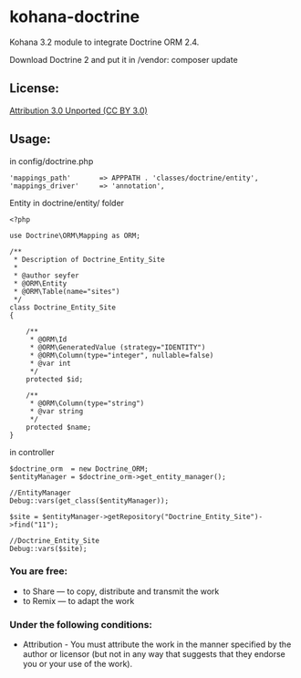 kohana-doctrine
===============

Kohana 3.2 module to integrate Doctrine ORM 2.4.

Download Doctrine 2 and put it in /vendor:
composer update


License:
--------

[Attribution 3.0 Unported (CC BY 3.0)](http://creativecommons.org/licenses/by/3.0/)

Usage:
--------

in config/doctrine.php

```
'mappings_path'       => APPPATH . 'classes/doctrine/entity',
'mappings_driver'     => 'annotation',
```
Entity in doctrine/entity/ folder

```
<?php

use Doctrine\ORM\Mapping as ORM;

/**
 * Description of Doctrine_Entity_Site
 *
 * @author seyfer
 * @ORM\Entity
 * @ORM\Table(name="sites")
 */
class Doctrine_Entity_Site
{

    /**
     * @ORM\Id
     * @ORM\GeneratedValue (strategy="IDENTITY")
     * @ORM\Column(type="integer", nullable=false)
     * @var int
     */
    protected $id;

    /**
     * @ORM\Column(type="string")
     * @var string
     */
    protected $name;
}
```

in controller

```
$doctrine_orm  = new Doctrine_ORM;
$entityManager = $doctrine_orm->get_entity_manager();

//EntityManager
Debug::vars(get_class($entityManager));

$site = $entityManager->getRepository("Doctrine_Entity_Site")->find("11");

//Doctrine_Entity_Site
Debug::vars($site);
```


### You are free:
* to Share — to copy, distribute and transmit the work
* to Remix — to adapt the work

### Under the following conditions:
* Attribution - You must attribute the work in the manner specified by the author or licensor (but not in any way that suggests that they endorse you or your use of the work).